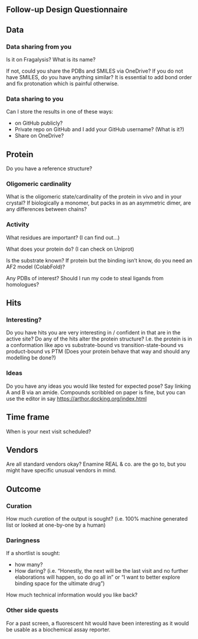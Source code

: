 ## Follow-up Design Questionnaire

## Data
### Data sharing from you
Is it on Fragalysis? What is its name?

If not, could you share the PDBs and SMILES via OneDrive?
If you do not have SMILES, do you have anything similar? It is essential to add bond order and fix protonation which is painful otherwise.

### Data sharing to you
Can I store the results in one of these ways:

* on GitHub publicly? 
* Private repo on GitHub and I add your GitHub username? (What is it?)
* Share on OneDrive?


## Protein
Do you have a reference structure?

### Oligomeric cardinality
What is the oligomeric state/cardinality of the protein in vivo and in your crystal?
If biologically a monomer, but packs in as an asymmetric dimer, are any differences between chains?

### Activity
What residues are important? (I can find out…)

What does your protein do? (I can check on Uniprot)

Is the substrate known? If protein but the binding isn’t know, do you need an AF2 model (ColabFold)?

Any PDBs of interest? Should I run my code to steal ligands from homologues?

## Hits
### Interesting?
Do you have hits you are very interesting in / confident in that are in the active site?
Do any of the hits alter the protein structure? I.e. the protein is in a conformation like apo vs substrate-bound vs transition-state-bound vs product-bound vs PTM
(Does your protein behave that way and should any modelling be done?)

### Ideas
Do you have any ideas you would like tested for expected pose?
Say linking A and B via an amide.
Compounds scribbled on paper is fine, but you can use the editor in say https://arthor.docking.org/index.html

## Time frame
When is your next visit scheduled?

## Vendors
Are all standard vendors okay? Enamine REAL & co. are the go to, but you might have specific unusual vendors in mind.



## Outcome

### Curation

How much _curation_ of the output is sought? (i.e. 100% machine generated list or looked at one-by-one by a human)

### Daringness

If a shortlist is sought:

* how many?
* How daring? (i.e. “Honestly, the next will be the last visit and no further elaborations will happen, so do go all in” or “I want to better explore binding space for the ultimate drug”)

How much technical information would you like back?

### Other side quests

For a past screen, a fluorescent hit would have been interesting as it would be usable as a biochemical assay reporter.


